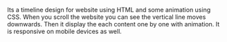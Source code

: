 Its a timeline design for website using HTML and some animation using CSS. When you scroll the website you can see the vertical line moves downwards. Then it display the each content one by one with animation. It is responsive on mobile devices as well.
